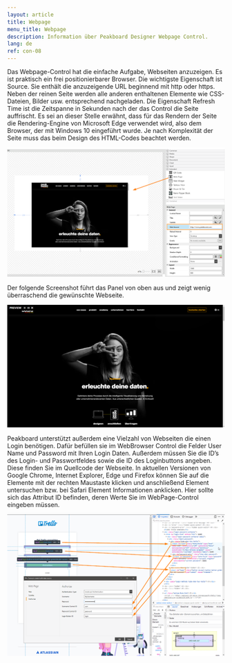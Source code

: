 ```yaml
---
layout: article
title: Webpage
menu_title: Webpage
description: Information über Peakboard Designer Webpage Control.
lang: de
ref: con-08
---
```


Das Webpage-Control hat die einfache Aufgabe, Webseiten anzuzeigen. Es ist praktisch ein frei positionierbarer Browser. Die wichtigste Eigenschaft ist Source. Sie enthält die anzuzeigende URL beginnend mit http oder https. Neben der reinen Seite werden alle anderen enthaltenen Elemente wie CSS-Dateien, Bilder usw. entsprechend nachgeladen. Die Eigenschaft Refresh Time ist die Zeitspanne in Sekunden nach der das Control die Seite auffrischt. Es sei an dieser Stelle erwähnt, dass für das Rendern der Seite die Rendering-Engine von Microsoft Edge verwendet wird, also dem Browser, der mit Windows 10 eingeführt wurde. Je nach Komplexität der Seite muss das beim Design des HTML-Codes beachtet werden.

![Webpage In Peakboard Designer](/assets/images/Controls/Webpage/Screenshot-3.png)

Der folgende Screenshot führt das Panel von oben aus und zeigt wenig überraschend die gewünschte Webseite.

![Webpage on Peakboard](/assets/images/Controls/Webpage/Screenshot-2.png)

Peakboard unterstützt außerdem eine Vielzahl von Webseiten die einen Login benötigen. Dafür befüllen sie im WebBrowser Control die Felder User Name und Password mit Ihren Login Daten. Außerdem müssen Sie die ID’s des Login- und Passwortfeldes sowie die ID des Loginbuttons angeben. Diese finden Sie im Quellcode der Webseite. In aktuellen Versionen von Google Chrome, Internet Explorer, Edge und Firefox können Sie auf die Elemente mit der rechten Maustaste klicken und anschließend Element untersuchen bzw. bei Safari Element Informationen anklicken. Hier sollte sich das Attribut ID befinden, deren Werte Sie im WebPage-Control eingeben müssen.

![Developer Tools Chrome ](/assets/images/Controls/Webpage/WebView2.png)
